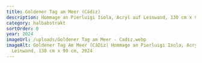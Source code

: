 ```yaml
---
title: Goldener Tag am Meer (Cádiz)
description: Hommage an Pierluigi Isola, Acryl auf Leinwand, 130 cm x 90 cm, 2024
category: halbabstrakt
sortOrder: 0
year: 2024
imageUrl: /uploads/Goldener Tag am Meer - Cadiz.webp
imageAlt: Goldener Tag Am Meer (CáDiz) Hommage an Pierluigi Isola, Acryl auf
  Leinwand, 130 cm x 90 cm, 2024
---
```

